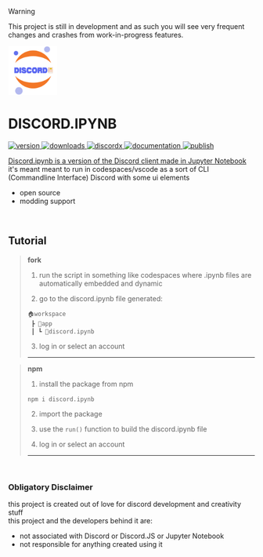 > [!WARNING]
> This project is still in development and as such you will see very frequent changes and crashes from work-in-progress features.


<img src="https://github.com/shysolocup/discord.ipynb-assets/blob/main/discord.ipynb.png?raw=true" height=100>

# **DISCORD.IPYNB**

<a href="https://www.npmjs.com/package/discord.ipynb"><img height=22 src="https://img.shields.io/npm/v/discord.ipynb?style=flat&color=red&logo=npm&logoColor=white" alt="version" />
<a href="https://www.npmjs.com/package/discord.ipynb"><img height=22 src="https://img.shields.io/npm/dt/discord.ipynb?style=flat&color=green&logo=docusign&logoColor=white" alt="downloads" />
<a href="https://www.npmjs.com/package/discordx"><img height=22 src="https://img.shields.io/badge/powered by-DiscordX-blue?style=flat&color=5539cc&logo=discord&logoColor=white" alt="discordx" />
<a href="https://github.com/shysolocup/discord.ipynb/wiki"><img height=22 src="https://img.shields.io/badge/documentation-blue?style=flat&color=black&logo=github&logoColor=white" alt="documentation" />
<img height=22 src="https://github.com/shysolocup/discord.ipynb/actions/workflows/publish-shit.yml/badge.svg" alt="publish">

Discord.ipynb is a version of the Discord client made in [Jupyter Notebook](https://jupyter.org/) <br>
it's meant meant to run in codespaces/vscode as a sort of CLI (Commandline Interface) Discord with some ui elements <br>
- open source
- modding support

<br>

## Tutorial

> **fork**
> 1. run the script in something like codespaces where .ipynb files are automatically embedded and dynamic
>
> 2. go to the discord.ipynb file generated:
> ```
> 🏠workspace
>  ┣ 📂app
>  ┃ ┗ 📜discord.ipynb
> ```
>
> 3. log in or select an account
> ** **

> **npm**
> 1. install the package from npm
>
> ```shell
> npm i discord.ipynb
> ```
> 
> 2. import the package
> 
> 3. use the `run()` function to build the discord.ipynb file
>
> 3. log in or select an account
> ** **

<br>


### Obligatory Disclaimer
this project is created out of love for discord development and creativity stuff<br>
this project and the developers behind it are:
- not associated with Discord or Discord.JS or Jupyter Notebook
- not responsible for anything created using it
